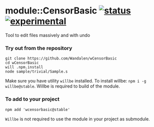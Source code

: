 
# module::CensorBasic  [![status](https://github.com/Wandalen/wCensorBasic/actions/workflows/StandardPublish.yml/badge.svg)](https://github.com/Wandalen/wCensorBasic/actions/workflows/StandardPublish.yml) [![experimental](https://img.shields.io/badge/stability-experimental-orange.svg)](https://github.com/emersion/stability-badges#experimental)

Tool to edit files massively and with undo

### Try out from the repository

```
git clone https://github.com/Wandalen/wCensorBasic
cd wCensorBasic
will .npm.install
node sample/trivial/Sample.s
```

Make sure you have utility `willbe` installed. To install willbe: `npm i -g willbe@stable`. Willbe is required to build of the module.

### To add to your project

```
npm add 'wcensorbasic@stable'
```

`Willbe` is not required to use the module in your project as submodule.


